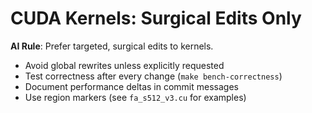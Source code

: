 # CUDA Kernels: Surgical Edits Only

**AI Rule**: Prefer targeted, surgical edits to kernels.

- Avoid global rewrites unless explicitly requested
- Test correctness after every change (`make bench-correctness`)
- Document performance deltas in commit messages
- Use region markers (see `fa_s512_v3.cu` for examples)

